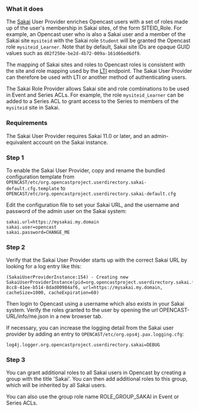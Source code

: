 ### What it does

The [Sakai](https://www.sakaiproject.org/) User Provider enriches Opencast users
with a set of roles made up of the user's membership in Sakai sites, of the form
SITEID_Role. For example, an Opencast user who is also a Sakai user and a member
of the Sakai site `mysiteid` with the Sakai role `Student` will be granted the
Opencast role `mysiteid_Learner`. Note that by default, Sakai site IDs are opaque
GUID values such as `d02f250e-be2d-4b72-009a-161d66ed6df9`.

The mapping of Sakai sites and roles to Opencast roles is consistent with the site
and role mapping used by the [LTI](../modules/ltimodule.md) endpoint. The Sakai
User Provider can therefore be used with LTI or another method of authenticating
users.

The Sakai Role Provider allows Sakai site and role combinations to be used in
Event and Series ACLs. For example, the role `mysiteid_Learner` can be added to a
Series ACL to grant access to the Series to members of the `mysiteid` site in Sakai.

### Requirements

The Sakai User Provider requires Sakai 11.0 or later, and an admin-equivalent
account on the Sakai instance.

### Step 1

To enable the Sakai User Provider, copy and rename the bundled configuration template from
`OPENCAST/etc/org.opencastproject.userdirectory.sakai-default.cfg.template` to
`OPENCAST/etc/org.opencastproject.userdirectory.sakai-default.cfg`

Edit the configuration file to set your Sakai URL, and the username and password of
the admin user on the Sakai system:

```
sakai.url=https://mysakai.my.domain
sakai.user=opencast
sakai.password=CHANGE_ME
```

### Step 2

Verify that the Sakai User Provider starts up with the correct Sakai URL by looking
for a log entry like this:

```
(SakaiUserProviderInstance:154) - Creating new SakaiUserProviderInstance(pid=org.opencastproject.userdirectory.sakai.f1fad141-8cc8-41ee-b514-8dad00984af6, url=https://mysakai.my.domain, cacheSize=1000, cacheExpiration=60)
```

Then login to Opencast using a username which also exists in your Sakai system.
Verify the roles granted to the user by opening the url OPENCAST-URL/info/me.json
in a new browser tab.

If necessary, you can increase the logging detail from the Sakai user provider by
adding an entry to `OPENCAST/etc/org.ops4j.pax.logging.cfg`:

```
log4j.logger.org.opencastproject.userdirectory.sakai=DEBUG
```

### Step 3

You can grant additional roles to all Sakai users in Opencast by creating a group
with the title 'Sakai'. You can then add additional roles to this group, which will
be inherited by all Sakai users.

You can also use the group role name ROLE_GROUP_SAKAI in Event or Series ACLs.

